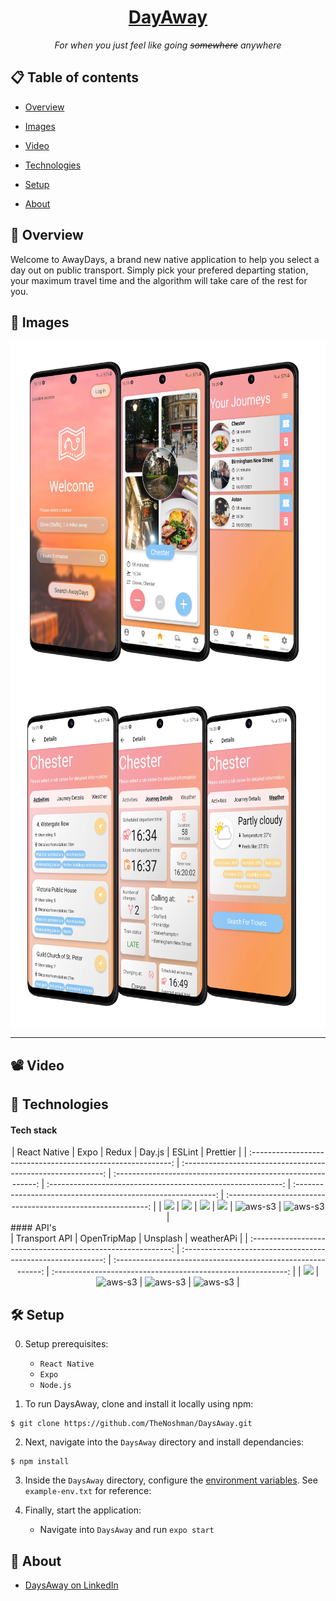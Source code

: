 <h1 align="center">
  <a href="#">
    DayAway
  </a>
</h1>
<div align="center"> <i>For when you just feel like going <del>somewhere</del> anywhere</i></div>

## 📋 Table of contents

* [Overview](#-overview)

* [Images](#-images)

* [Video](#-video)

* [Technologies](#-technologies)

* [Setup](#-setup)

* [About](#-about)

  

## 🔭 Overview

Welcome to AwayDays, a brand new native application to help you select a day out on public transport. Simply pick your prefered departing station, your maximum travel time and the algorithm will take care of the rest for you. 


## 📸 Images





<img src="https://github.com/TheNoshman/DaysAway/blob/main/assets/app-photos/firstthree.png?raw=true" height="550" align="center"/>

<img src="https://github.com/TheNoshman/DaysAway/blob/main/assets/app-photos/secondthree.png?raw=true" height="550" align="center"/>


---



## 📽️ Video

## 🤖 Technologies

#### Tech stack

<div align="center">
|                         React Native                         |                             Expo                             |                            Redux                             |                            Day.js                            |                            ESLint                            |                           Prettier                           |
| :----------------------------------------------------------: | :----------------------------------------------------------: | :----------------------------------------------------------: | :----------------------------------------------------------: | :----------------------------------------------------------: | :----------------------------------------------------------: |
| <img src="https://img.icons8.com/nolan/64/react-native.png"/> | <img src="https://img.icons8.com/ios-glyphs/50/000000/chevron-up.png"/> | <img src="https://img.icons8.com/color/48/000000/redux.png"/> | <img src="https://user-images.githubusercontent.com/17680888/39081119-3057bbe2-456e-11e8-862c-646133ad4b43.png"  width="100" height=""> | <img src="https://seeklogo.com/images/E/eslint-logo-4B5C528034-seeklogo.com.png" alt="aws-s3" width="60" > | <img src="https://seeklogo.com/images/P/prettier-logo-D5C5197E37-seeklogo.com.png" alt="aws-s3" width="55" > |
</div>
#### API's
<div align="center">
|                        Transport API                         |                         OpenTripMap                          |                           Unsplash                           |                          weatherAPi                          |
| :----------------------------------------------------------: | :----------------------------------------------------------: | :----------------------------------------------------------: | :----------------------------------------------------------: |
| <img src="https://img.icons8.com/fluent/48/000000/up.png" width="50" > | <img src="https://opentripmap.io/img/small_logo.svg" alt="aws-s3" width="50"> | <img src="https://unsplash-assets.imgix.net/marketing/press-symbol.svg?auto=format&fit=crop&q=60" alt="aws-s3" width="50"> | <img src="https://cdn.weatherapi.com/v4/images/weatherapi_logo.png" alt="aws-s3" height="50" > |
</div>



## 🛠️ Setup

0. Setup prerequisites:
   * `React Native`
   * `Expo`
   * `Node.js`

1. To run DaysAway, clone and install it locally using npm:

```
$ git clone https://github.com/TheNoshman/DaysAway.git
```

2. Next, navigate into the `DaysAway` directory and install dependancies:

```
$ npm install
```

3. Inside the `DaysAway` directory, configure the [environment variables](https://medium.com/chingu/an-introduction-to-environment-variables-and-how-to-use-them-f602f66d15fa). See `example-env.txt` for reference:
4. Finally, start the application:

   * Navigate into `DaysAway` and run `expo start`

     

## 📖 About

* [DaysAway on LinkedIn](https://www.linkedin.com/company/daysawayapp)
